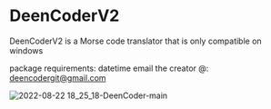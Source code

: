 # DeenCoderV2
DeenCoderV2 is a Morse code translator that is only compatible on windows

package requirements: datetime
email the creator @: deencodergit@gmail.com

![2022-08-22 18_25_18-DeenCoder-main](https://user-images.githubusercontent.com/63617447/186037474-7297fd7d-5527-4be7-9b12-0d089e2f491c.png)
